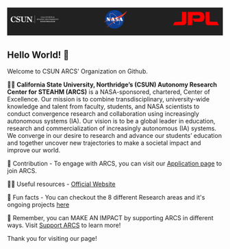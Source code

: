 ![img](https://github.com/CSU-Northridge-ARCS-Dev/.github/blob/main/image1.png)

## Hello World! 👋


Welcome to CSUN ARCS' Organization on Github.



🙋‍♀️ <b>California State University, Northridge’s (CSUN) Autonomy Research Center for STEAHM (ARCS)</b> is a NASA-sponsored, chartered, Center of Excellence. Our mission is to combine transdisciplinary, university-wide knowledge and talent from faculty, students, and NASA scientists to conduct convergence research and collaboration using increasingly autonomous systems (IA). Our vision is to be a global leader in education, research and commercialization of increasingly autonomous (IA) systems. We converge in our desire to research and advance our students’ education and together uncover new trajectories to make a societal impact and improve our world.


🌈 Contribution - To engage with ARCS, you can visit our [Application page](https://arcs.center/engage/) to join ARCS.


👩‍💻 Useful resources - [Official Website](https://arcs.center/) 


🍿 Fun facts - You can checkout the 8 different Research areas and it's ongoing projects [here](https://arcs.center/research-areas/)


🧙 Remember, you can MAKE AN IMPACT by supporting ARCS in different ways. Visit [Support ARCS](https://arcs.center/giving/) to learn more!


Thank you for visiting our page!
